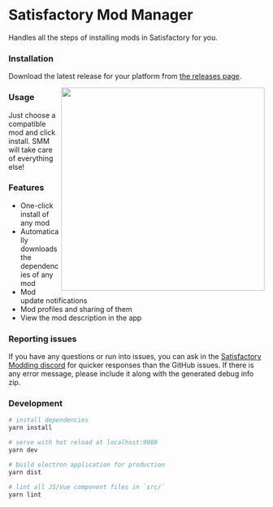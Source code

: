 # Satisfactory Mod Manager

Handles all the steps of installing mods in Satisfactory for you.

### Installation

Download the latest release for your platform from [the releases page](https://github.com/satisfactorymodding/SatisfactoryModManager/releases).

<img align="right" src="docs/images/preview.gif" width="400"/>

### Usage

Just choose a compatible mod and click install. SMM will take care of everything else!

### Features

* One-click install of any mod
* Automatically downloads the dependencies of any mod
* Mod update notifications
* Mod profiles and sharing of them
* View the mod description in the app

### Reporting issues

If you have any questions or run into issues, you can ask in the [Satisfactory Modding discord](https://discord.gg/TShj39G) for quicker responses than the GitHub issues. If there is any error message, please include it along with the generated debug info zip.

### Development
``` bash
# install dependencies
yarn install

# serve with hot reload at localhost:9080
yarn dev

# build electron application for production
yarn dist

# lint all JS/Vue component files in `src/`
yarn lint

```
